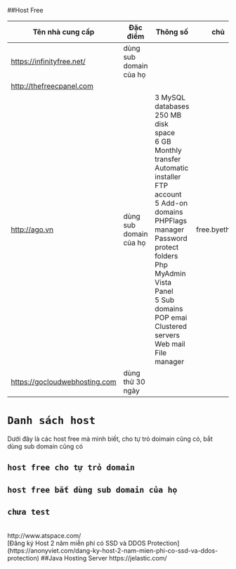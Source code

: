 ##Host Free 

| Tên nhà cung cấp| Đặc điểm | Thông số | chủ |
|-----------------|----------|----------|-----|
https://infinityfree.net/ | dùng sub domain của họ | | |
http://thefreecpanel.com | | | |
http://ago.vn | dùng sub domain của họ | 3 MySQL databases<br>250 MB disk space<br>6 GB Monthly transfer<br>Automatic installer<br>FTP account<br>5 Add-on domains<br>PHPFlags manager<br>Password protect folders<br>Php MyAdmin<br>Vista Panel<br>5 Sub domains<br>POP emai<br>Clustered servers<br>Web mail<br>File manager | free.byethost |
| https://gocloudwebhosting.com | dùng thử 30 ngày ||
# `Danh sách host`
Dưới đây là các host free mà mình biết, cho tự trỏ doimain cũng có, bắt dùng sub domain cũng có
## `host free cho tự trỏ domain`
## `host free bắt dùng sub domain của họ`
## `chưa test`
<br>
http://www.atspace.com/ <br>
[Đăng ký Host 2 năm miễn phí có SSD và DDOS Protection](https://anonyviet.com/dang-ky-host-2-nam-mien-phi-co-ssd-va-ddos-protection)
##Java Hosting Server
https://jelastic.com/ <br>
